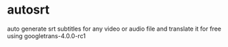 # autosrt
auto generate srt subtitles for any video or audio file and translate it for free using googletrans-4.0.0-rc1
